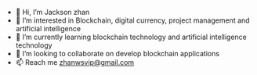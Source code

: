 - 👋 Hi, I’m Jackson zhan
- 👀 I’m interested in Blockchain, digital currency, project management and artificial intelligence
- 🌱 I’m currently learning blockchain technology and artificial intelligence technology
- 💞️ I’m looking to collaborate on develop blockchain applications
- 📫 Reach me zhanwsvip@gmail.com

<!---
zwssunny/zwssunny is a ✨ special ✨ repository because its `README.md` (this file) appears on your GitHub profile.
You can click the Preview link to take a look at your changes.
--->
